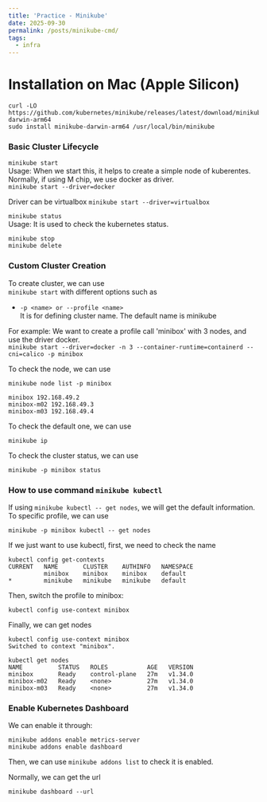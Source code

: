 ```yaml
---
title: 'Practice - Minikube'
date: 2025-09-30
permalink: /posts/minikube-cmd/
tags:
  - infra
---
```


# Installation on Mac (Apple Silicon)
```
curl -LO https://github.com/kubernetes/minikube/releases/latest/download/minikube-darwin-arm64
sudo install minikube-darwin-arm64 /usr/local/bin/minikube
```

### Basic Cluster Lifecycle
`minikube start`  
Usage: When we start this, it helps to create a simple node of kuberentes.  
Normally, if using M chip, we use docker as driver.   
`minikube start --driver=docker`   

Driver can be virtualbox `minikube start --driver=virtualbox`  

`minikube status`  
Usage: It is used to check the kubernetes status.  

`minikube stop`  
`minikube delete`  

### Custom Cluster Creation  
To create cluster, we can use  
`minikube start` with different options such as   
- `-p <name> or --profile <name>`  
It is for defining cluster name. The default name is minikube  

For example: We want to create a profile call 'minibox' with 3 nodes, and use the driver docker.  
`minikube start --driver=docker -n 3 --container-runtime=containerd --cni=calico -p minibox`  

To check the node, we can use  
```
minikube node list -p minibox  

minibox	192.168.49.2  
minibox-m02	192.168.49.3  
minibox-m03	192.168.49.4  
```

To check the default one, we can use  
```
minikube ip  
```

To check the cluster status, we can use  
```
minikube -p minibox status
```

### How to use command `minikube kubectl`  
If using `minikube kubectl -- get nodes`, we will get the default information.  
To specific profile, we can use  
```
minikube -p minibox kubectl -- get nodes
```

If we just want to use kubectl, first, we need to check the name  
```
kubectl config get-contexts
CURRENT   NAME       CLUSTER    AUTHINFO   NAMESPACE
          minibox    minibox    minibox    default
*         minikube   minikube   minikube   default
```
  
Then, switch the profile to minibox:
```
kubectl config use-context minibox
```

Finally, we can get nodes  
```
kubectl config use-context minibox
Switched to context "minibox".

kubectl get nodes
NAME          STATUS   ROLES           AGE   VERSION
minibox       Ready    control-plane   27m   v1.34.0
minibox-m02   Ready    <none>          27m   v1.34.0
minibox-m03   Ready    <none>          27m   v1.34.0
```

### Enable Kubernetes Dashboard
We can enable it through:
```
minikube addons enable metrics-server
minikube addons enable dashboard
```

Then, we can use `minikube addons list` to check it is enabled.

Normally, we can get the url
```
minikube dashboard --url
```